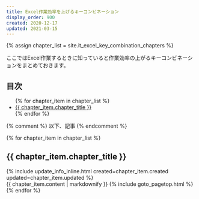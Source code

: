 ```yaml
---
title: Excel作業効率を上げるキーコンビネーション
display_order: 900
created: 2020-12-17
updated: 2021-03-15
---
```

{% assign chapter_list = site.it_excel_key_combination_chapters %}

ここではExcel作業するときに知っていると作業効率の上がるキーコンビネーションをまとめておきます。

## <a name="index">目次</a>

<ul>
{% for chapter_item in chapter_list %}
<li><a href="#{{ chapter_item.chapter_id }}">{{ chapter_item.chapter_title }}</a></li>
{% endfor %}
</ul>

{% comment %} 以下、記事 {% endcomment %}

{% for chapter_item in chapter_list %}
## <a name="{{ chapter_item.chapter_id }}">{{ chapter_item.chapter_title }}</a>
<div class="chapter-updated">{% include update_info_inline.html created=chapter_item.created updated=chapter_item.updated %}</div>
{{ chapter_item.content | markdownify }}
{% include goto_pagetop.html %}
{% endfor %}
